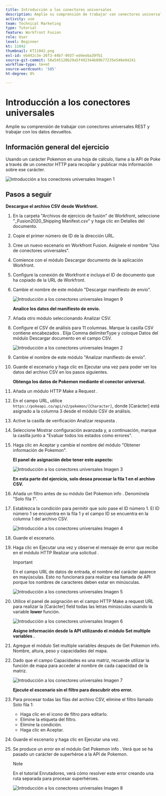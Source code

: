 ```yaml
---
title: Introducción a los conectores universales
description: Amplíe su comprensión de trabajar con conectores universales REST y trabajar con los datos devueltos.
activity: use
team: Technical Marketing
type: Tutorial
feature: Workfront Fusion
role: User
level: Beginner
kt: 11042
thumbnail: KT11042.png
exl-id: eb442c3e-26f3-44b7-9937-ed4eeba39fb1
source-git-commit: 58a545120b29a5f492344b89b77235e548e94241
workflow-type: tm+mt
source-wordcount: '585'
ht-degree: 0%

---
```


# Introducción a los conectores universales

Amplíe su comprensión de trabajar con conectores universales REST y trabajar con los datos devueltos.

## Información general del ejercicio

Usando un carácter Pokemon en una hoja de cálculo, llame a la API de Poke a través de un conector HTTP para recopilar y publicar más información sobre ese carácter.

![Introducción a los conectores universales Imagen 1](../12-exercises/assets/introduction-to-universal-connectors-walkthrough-1.png)

## Pasos a seguir

**Descargue el archivo CSV desde Workfront.**

1. En la carpeta &quot;Archivos de ejercicio de fusión&quot; de Workfront, seleccione &quot;_Fusion2020_Shipping Manifest.csv&quot; y haga clic en Detalles del documento.
1. Copie el primer número de ID de la dirección URL.
1. Cree un nuevo escenario en Workfront Fusion. Asígnele el nombre &quot;Uso de conectores universales&quot;.
1. Comience con el módulo Descargar documento de la aplicación Workfront.
1. Configure la conexión de Workfront e incluya el ID de documento que ha copiado de la URL de Workfront.
1. Cambie el nombre de este módulo &quot;Descargar manifiesto de envío&quot;.

   ![Introducción a los conectores universales Imagen 9](../12-exercises/assets/introduction-to-universal-connectors-walkthrough-9.png)

   **Analice los datos del manifiesto de envío.**

1. Añada otro módulo seleccionando Analizar CSV.
1. Configure el CSV de análisis para 11 columnas. Marque la casilla CSV contiene encabezados . Elija Comma delimiterType y coloque Datos del módulo Descargar documento en el campo CSV.

   ![Introducción a los conectores universales Imagen 2](../12-exercises/assets/introduction-to-universal-connectors-walkthrough-2.png)

1. Cambie el nombre de este módulo &quot;Analizar manifiesto de envío&quot;.
1. Guarde el escenario y haga clic en Ejecutar una vez para poder ver los datos del archivo CSV en los pasos siguientes.

   **Obtenga los datos de Pokemon mediante el conector universal.**

1. Añada un módulo HTTP Make a Request .
1. En el campo URL, utilice `https://pokeapi.co/api/v2/pokemon/[Character]`, donde [Carácter] está asignado a la columna 3 desde el módulo CSV de análisis.
1. Active la casilla de verificación Analizar respuesta .
1. Seleccione Mostrar configuración avanzada y, a continuación, marque la casilla junto a &quot;Evaluar todos los estados como errores&quot;.
1. Haga clic en Aceptar y cambie el nombre del módulo &quot;Obtener información de Pokemon&quot;.

   **El panel de asignación debe tener este aspecto:**

   ![Introducción a los conectores universales Imagen 3](../12-exercises/assets/introduction-to-universal-connectors-walkthrough-3.png)

   **En esta parte del ejercicio, solo desea procesar la fila 1 en el archivo CSV.**

1. Añada un filtro antes de su módulo Get Pokemon info . Denomínela &quot;Solo fila 1&quot;.
1. Establezca la condición para permitir que solo pase el ID número 1. El ID número 1 se encuentra en la fila 1 y el campo ID se encuentra en la columna 1 del archivo CSV.

   ![Introducción a los conectores universales Imagen 4](../12-exercises/assets/introduction-to-universal-connectors-walkthrough-4.png)

1. Guarde el escenario.
1. Haga clic en Ejecutar una vez y observe el mensaje de error que recibe en el módulo HTTP Realizar una solicitud .

   >[!IMPORTANT]
   >
   >En el campo URL de datos de entrada, el nombre del carácter aparece en mayúsculas. Esto no funcionará para realizar esa llamada de API porque los nombres de caracteres deben estar en minúsculas.

   ![Introducción a los conectores universales Imagen 5](../12-exercises/assets/introduction-to-universal-connectors-walkthrough-5.png)

1. Utilice el panel de asignación en el campo HTTP Make a request URL para realizar la [Carácter] field todas las letras minúsculas usando la variable **lower** función.

   ![Introducción a los conectores universales Imagen 6](../12-exercises/assets/introduction-to-universal-connectors-walkthrough-6.png)

   **Asigne información desde la API utilizando el módulo Set multiple variables .**

1. Agregue el módulo Set multiple variables después de Get Pokemon info. Nombre, altura, peso y capacidades del mapa.
1. Dado que el campo Capacidades es una matriz, recuerde utilizar la función de mapa para acceder al nombre de cada capacidad de la matriz.

   ![Introducción a los conectores universales Imagen 7](../12-exercises/assets/introduction-to-universal-connectors-walkthrough-7.png)

   **Ejecute el escenario sin el filtro para descubrir otro error.**

1. Para procesar todas las filas del archivo CSV, elimine el filtro llamado Solo fila 1:

   + Haga clic en el icono de filtro para editarlo.
   + Elimine la etiqueta del filtro.
   + Elimine la condición.
   + Haga clic en Aceptar.

1. Guarde el escenario y haga clic en Ejecutar una vez.
1. Se produce un error en el módulo Get Pokemon info . Verá que se ha pasado un carácter de superhéroe a la API de Pokemon.

   >[!NOTE]
   >
   >En el tutorial Enrutadores, verá cómo resolver este error creando una ruta separada para procesar superhéroes.

   ![Introducción a los conectores universales Imagen 8](../12-exercises/assets/introduction-to-universal-connectors-walkthrough-8.png)
